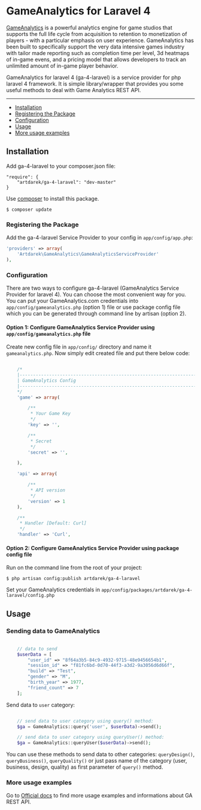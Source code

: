 # GameAnalytics for Laravel 4

[GameAnalytics](http://gameanalytics.com) is a powerful analytics engine for game studios that supports the full life
cycle from acquisition to retention to monetization of players - with a particular emphasis on user experience.
GameAnalytics has been built to specifically support the very data intensive games industry with tailor made reporting 
such as completion time per level, 3d heatmaps of in-game evens, and a pricing model that allows developers to track an
unlimited amount of in-game player behavior.

GameAnalytics for laravel 4 (ga-4-laravel) is a service provider for php laravel 4 framework. It is simple library/wrapper 
that provides you some useful methods to deal with Game Analytics REST API. 

---

- [Installation](#installation)
- [Registering the Package](#registering-the-package)
- [Configuration](#Configuration)
- [Usage](#usage)
- [More usage examples](#more-usage-examples)

## Installation

Add ga-4-laravel to your composer.json file:

```
"require": {
	"artdarek/ga-4-laravel": "dev-master"
}
```

Use [composer](http://getcomposer.org) to install this package.

```
$ composer update
```

### Registering the Package

Add the ga-4-laravel Service Provider to your config in ``app/config/app.php``:

```php
'providers' => array(
	'Artdarek\GameAnalytics\GameAnalyticsServiceProvider'
),
```

### Configuration

There are two ways to configure ga-4-laravel (GameAnalytics Service Provider for laravel 4). You can choose the most convenient way for you. 
You can put your GameAnalytics.com credentials into ``app/config/gameanalytics.php`` (option 1) file or use 
package config file which you can be generated through command line by artisan (option 2).

#### Option 1: Configure GameAnalytics Service Provider using ``app/config/gameanalytics.php`` file 

Create new config file in ``app/config/`` directory and name it ``gameanalytics.php``. Now simply edit created file and put there below code: 

```php

	/*
	|--------------------------------------------------------------------------
	| GameAnalytics Config
	|--------------------------------------------------------------------------
	*/
	'game' => array(

		/**
		 * Your Game Key
		 */
		'key' => '',

		/**
		 * Secret
		 */	
		'secret' => '', 

	),

	'api' => array(

		/**
		 * API version
		 */
		'version' => 1
	),

	/**
	 * Handler [Default: Curl]
	 */
	'handler' => 'Curl',

```

#### Option 2: Configure GameAnalytics Service Provider using package config file

Run on the command line from the root of your project:

```
$ php artisan config:publish artdarek/ga-4-laravel
```

Set your GameAnalytics credentials in ``app/config/packages/artdarek/ga-4-laravel/config.php``

## Usage

### Sending data to GameAnalytics

```php
	
	// data to send 
    $userData = [
	    "user_id" => "8f64a3b5-84c9-4932-9715-48e9456654b1",
	    "session_id" => "f81fc6bd-0d70-44f3-a3d2-9a3056d6d66f",
	    "build" => "Test",
	    "gender" => "M",
	    "birth_year" => 1977,
	    "friend_count" => 7
    ];

```

Send data to ``user`` category:

```php

	// send data to user category using query() method:
    $ga = GameAnalytics::query('user', $userData)->send();

	// send data to user category using queryUser() method:
    $ga = GameAnalytics::queryUser($userData)->send();

```

You can use these methods to send data to other categories: ``queryDesign()``, ``queryBusiness()``, ``queryQuality()`` or just pass name of the category (user, business, design, quality) as first parameter of ``query()`` method.

### More usage examples

Go to [Official docs](http://gameanalytics.zendesk.com/entries/22629512-Introduction) to find more usage examples and informations about GA REST API.
